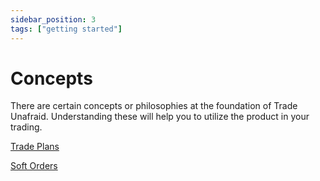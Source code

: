 ```yaml
---
sidebar_position: 3
tags: ["getting started"]
---
```

# Concepts
There are certain concepts or philosophies at the foundation of Trade Unafraid.  Understanding these will help you to utilize the product in your trading.

[Trade Plans](/Introduction/Concepts/trade-plans.md)

[Soft Orders](/Introduction/Concepts/soft-orders.md)